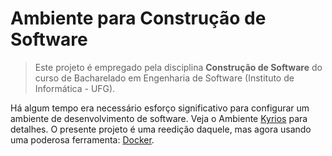 # Ambiente para Construção de Software

> Este projeto é empregado pela disciplina **Construção de Software** do curso de Bacharelado em Engenharia de Software (Instituto de Informática - UFG).

Há algum tempo era necessário esforço significativo para configurar um ambiente de desenvolvimento de software. Veja 
o Ambiente [Kyrios](http://kyrios.sourceforge.net/) para detalhes. O presente projeto é uma reedição daquele, 
mas agora usando uma poderosa ferramenta: [Docker](https://www.docker.com/). 
